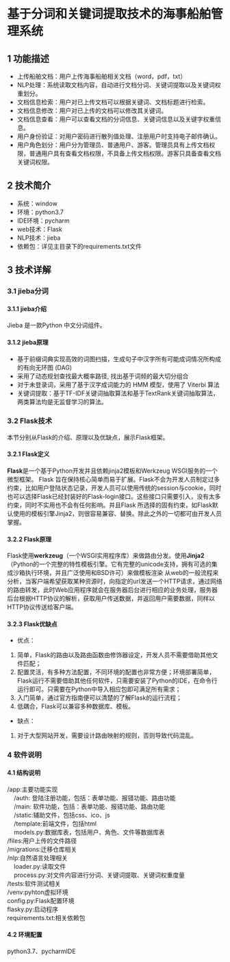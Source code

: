 # 基于分词和关键词提取技术的海事船舶管理系统

## 1 功能描述

+ 上传船舶文档：用户上传海事船舶相关文档（word，pdf，txt）
+ NLP处理：系统读取文档内容，自动进行文档分词、关键词提取以及关键词权重划分。
+ 文档信息检索：用户对已上传文档可以根据关键词、文档标题进行检索。
+ 文档信息修改：用户对已上传的文档可以修改其关键词。
+ 文档信息查看：用户可以查看文档的分词信息、关键词信息以及关键字权重信息。
+ 用户身份验证：对用户密码进行散列值处理、注册用户时支持电子邮件确认。
+ 用户角色划分：用户分为管理员、普通用户、游客。管理员具有上传文档权限，普通用户具有查看文档权限，不具备上传文档权限。游客只具备查看文档关键词权限。 

## 2 技术简介

+ 系统：window
+ 环境：python3.7
+ IDE环境：pycharm
+ web技术：Flask
+ NLP技术：jieba
+ 依赖包：详见主目录下的requirements.txt文件

## 3 技术详解

### 3.1 jieba分词

#### 3.1.1 jieba介绍
Jieba 是一款Python 中文分词组件。

#### 3.1.2 jieba原理
+ 基于前缀词典实现高效的词图扫描，生成句子中汉字所有可能成词情况所构成的有向无环图 (DAG)
+ 采用了动态规划查找最大概率路径, 找出基于词频的最大切分组合
+ 对于未登录词，采用了基于汉字成词能力的 HMM 模型，使用了 Viterbi 算法
+ 关键词提取：基于TF-IDF关键词抽取算法和基于TextRank关键词抽取算法，两类算法均是无监督学习的算法。

### 3.2 Flask技术
本节分别从Flask的介绍、原理以及优缺点，展示Flask框架。
#### 3.2.1 Flask定义
**Flask**是一个基于Python开发并且依赖jinja2模板和Werkzeug WSGI服务的一个微型框架。
Flask 旨在保持核心简单而易于扩展。Flask不会为开发人员制定过多约束，比如用户登陆状态记录，开发人员可以使用传统的session与cookie，同时也可以选择Flask已经封装好的Flask-login接口。这些接口只需要引入，没有太多约束，同时不实用也不会有任何影响。并且Flask 所选择的固有约束，如Flask默认使用的模板引擎Jinja2，则很容易兼容、替换。除此之外的一切都可由开发人员掌握。

#### 3.2.2 Flask原理
Flask使用**werkzeug**（一个WSGI实用程序库）来做路由分发。使用**Jinja2**（Python的一个完整的特性模板引擎。它有完整的unicode支持，拥有可选的集成沙箱执行环境，并且广泛使用和BSD许可）来做模板渲染
从web的一般流程来分析，当客户端希望获取某种资源时，向指定的url发送一个HTTP请求，通过网络的路由转发，此时Web应用程序就会在服务器后台进行相应的业务处理，服务器后台根据HTTP协议的解析，获取用户传送数据，并返回用户需要数据，同样以HTTP协议传送给客户端。

#### 3.2.3 Flask优缺点
+ 优点：
1. 简单，Flask的路由以及路由函数由修饰器设定，开发人员不需要借助其他文件匹配；
2. 配置灵活，有多种方法配置，不同环境的配置也非常方便；环境部署简单，Flask运行不需要借助其他任何软件，只需要安装了Python的IDE，在命令行运行即可。只需要在Python中导入相应包即可满足所有需求；
3. 入门简单，通过官方指南便可以清楚的了解Flask的运行流程；
4. 低耦合，Flask可以兼容多种数据库、模板。

+ 缺点：
1. 对于大型网站开发，需要设计路由映射的规则，否则导致代码混乱。

### 4 软件说明

#### 4.1 结构说明

/app:主要功能实现  
&nbsp;&nbsp;&nbsp;&nbsp;/auth: 登陆注册功能，包括：表单功能、报错功能、路由功能  
&nbsp;&nbsp;&nbsp;&nbsp;/main: 软件功能，包括：表单功能、报错功能、路由功能  
&nbsp;&nbsp;&nbsp;&nbsp;/static:辅助文件，包括css、ico、js  
&nbsp;&nbsp;&nbsp;&nbsp;/template:前端文件，包括html  
&nbsp;&nbsp;&nbsp;&nbsp;models.py:数据库表，包括用户、角色、文件等数据库表  
/files:用户上传的文件路径  
/migrations:迁移仓库相关  
/nlp:自然语言处理相关  
&nbsp;&nbsp;&nbsp;&nbsp;loader.py:读取文件  
&nbsp;&nbsp;&nbsp;&nbsp;process.py:对文件内容进行分词、关键词提取、关键词权重度量  
/tests:软件测试相关  
/venv:pyhton虚拟环境  
config.py:Flask配置环境  
flasky.py:启动程序  
requirements.txt:相关依赖包   

#### 4.2 环境配置
python3.7、pycharmIDE

